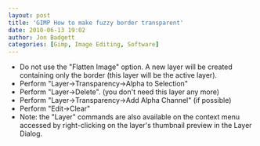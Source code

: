 ```yaml
---
layout: post
title: 'GIMP How to make fuzzy border transparent'
date: 2010-06-13 19:02
author: Jon Badgett
categories: [Gimp, Image Editing, Software]
---
```


* Do not use the "Flatten Image" option. A new layer will be created  containing only the border (this layer will be the active layer).
* Perform  "Layer-&gt;Transparency-&gt;Alpha to Selection"
* Perform  "Layer-&gt;Delete". (you don't need this layer any more)
* Perform  "Layer-&gt;Transparency-&gt;Add Alpha Channel" (if possible)
* Perform  "Edit-&gt;Clear"
* Note: the "Layer" commands are also available  on the context menu accessed by right-clicking on the layer's thumbnail  preview in the Layer Dialog.
